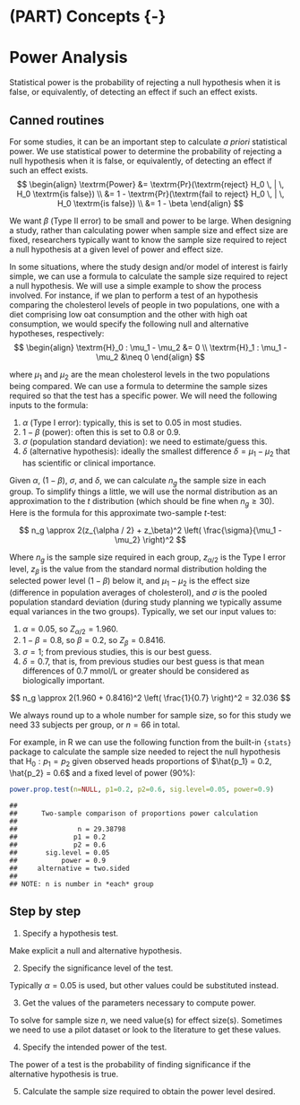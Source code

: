 


# (PART) Concepts {-}

# Power Analysis

<div class="alert alert-success">
Statistical power is the probability of rejecting a null hypothesis when it is false, or equivalently, of detecting an effect if such an effect exists.
</div>

## Canned routines

For some studies, it can be an important step to calculate *a priori* statistical power. We use statistical power to determine the probability of rejecting a null hypothesis when it is false, or equivalently, of detecting an effect if such an effect exists. 
$$
\begin{align}
\textrm{Power} &= \textrm{Pr}(\textrm{reject} H_0 \, | \, H_0 \textrm{is false}) \\
               &= 1 - \textrm{Pr}(\textrm{fail to reject} H_0 \, | \, H_0 \textrm{is false}) \\
               &= 1 - \beta
\end{align}
$$

We want $\beta$ (Type II error) to be small and power to be large. When designing a study, rather than calculating power when sample size and effect size are fixed, researchers typically want to know the sample size required to reject a null hypothesis at a given level of power and effect size.

In some situations, where the study design and/or model of interest is fairly simple, we can use a formula to calculate the sample size required to reject a null hypothesis. We will use a simple example to show the process involved. For instance, if we plan to perform a test of an hypothesis comparing the cholesterol levels of people in two populations, one with a diet comprising low oat consumption and the other with high oat consumption, we would specify the following null and alternative hypotheses, respectively: 
$$
\begin{align}
\textrm{H}_0 : \mu_1 - \mu_2 &= 0 \\
\textrm{H}_1 : \mu_1 - \mu_2 &\neq 0
\end{align}
$$ 

where $\mu_1$ and $\mu_2$ are the mean cholesterol levels in the two populations being compared. We can use a formula to determine the sample sizes required so that the test has a specific power. We will need the following inputs to the formula:

1. $\alpha$ (Type I error): typically, this is set to $0.05$ in most studies.
2. $1 - \beta$ (power): often this is set to $0.8$ or $0.9$.
3. $\sigma$ (population standard deviation): we need to estimate/guess this.
4. $\delta$ (alternative hypothesis): ideally the smallest difference $\delta = \mu_1 - \mu_2$ that has scientific or clinical importance.

Given $\alpha$, $(1 - \beta)$, $\sigma$, and $\delta$, we can calculate $n_g$ the sample size in each group. To simplify things a little, we will use the normal distribution as an approximation to the $t$ distribution (which should be fine when $n_g \geq 30$). Here is the formula for this approximate two-sample $t$-test:

$$
n_g \approx 2(z_{\alpha / 2} + z_\beta)^2 \left( \frac{\sigma}{\mu_1 - \mu_2} \right)^2
$$

Where $n_g$ is the sample size required in each group, $z_{\alpha/2}$ is the Type I error level, $z_\beta$ is the value from the standard normal distribution holding the selected power level ($1-\beta$) below it, and $\mu_1 - \mu_2$ is the effect size (difference in population averages of cholesterol), and $\sigma$ is the pooled population standard deviation (during study planning we typically assume equal variances in the two groups). Typically, we set our input values to:

1. $\alpha = 0.05$, so $Z_{\alpha / 2} = 1.960$.
2. $1 - \beta = 0.8$, so $\beta = 0.2$, so $Z_\beta = 0.8416$.
3. $\sigma = 1$; from previous studies, this is our best guess.
4. $\delta = 0.7$, that is, from previous studies our best guess is that mean differences of 0.7 mmol/L or greater should be considered as biologically important.

$$
n_g \approx 2(1.960 + 0.8416)^2 \left( \frac{1}{0.7} \right)^2 = 32.036
$$

We always round up to a whole number for sample size, so for this study we need 33 subjects per group, or $n=66$ in total.

For example, in R we can use the following function from the built-in `{stats}` package to calculate the sample size needed to reject the null hypothesis that $\textrm{H}_0 :p_1 = p_2$ given observed heads proportions of $\hat{p_1} = 0.2, \hat{p_2} = 0.6$ and a fixed level of power (90%):


```r
power.prop.test(n=NULL, p1=0.2, p2=0.6, sig.level=0.05, power=0.9)
```

```
## 
##      Two-sample comparison of proportions power calculation 
## 
##               n = 29.38798
##              p1 = 0.2
##              p2 = 0.6
##       sig.level = 0.05
##           power = 0.9
##     alternative = two.sided
## 
## NOTE: n is number in *each* group
```


## Step by step

1. Specify a hypothesis test.

Make explicit a null and alternative hypothesis.

2. Specify the significance level of the test.

Typically $\alpha=0.05$ is used, but other values could be substituted instead.

3. Get the values of the parameters necessary to compute power.

To solve for sample size $n$, we need value(s) for effect size(s). Sometimes we need to use a pilot dataset or look to the literature to get these values.

4. Specify the intended power of the test.

The power of a test is the probability of finding significance if the alternative hypothesis is true.

5. Calculate the sample size required to obtain the power level desired.
